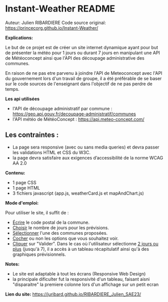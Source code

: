 # Instant-Weather README

Auteur: Julien RIBARDIERE
Code source original: https://princecorg.github.io/Instant-Weather/

**Explications:**   

Le but de ce projet est de créer un site internet dynamique ayant pour but de présenter la météo pour 1 jours ou durant 7 jours en manipulant une API de Météoconcept ainsi que l'API des découpage administrative des communes.

En raison de ne pas etre parvenu à joindre l'API de Meteoconcept avec l'API du gouvernement lors d'un travail de groupe, il a été préférable de se baser sur le code sources de l'enseignant dans l'objectif de ne pas perdre de temps.

**Les api utilisées**
- l'API de découpage administratif par commune : https://geo.api.gouv.fr/decoupage-administratif/communes
- l'API météo de MétéoConcept : https://api.meteo-concept.com/

## Les contraintes :
- La page sera responsive (avec ou sans media queries) et devra passer les validations HTML et CSS du W3C.
- la page devra satisfaire aux exigences d’accessibilité de la norme WCAG AA 2.0

**Contenu:**
- 1 page CSS
- 1 page HTML
- 3 fichiers javascript (app.js, weatherCard.js et mapAndChart.js)

**Mode d'emploi:**

Pour utiliser le site, il suffit de :
- <u>Écrire</u> le code postal de la commune.
- <u>Choisir</u> le nombre de jours pour les prévisions.
- <u>Sélectionner</u> l'une des communes proposées.
- <u>Cocher</u> ou non les options que vous souhaitez voir.
- <u>Cliquer</u> sur "Valider".
Dans le cas où l'utilisateur sélectionne <u>2 jours ou plus</u> (jusqu'à 7), il a accès à un tableau récapitulatif ainsi qu'à des graphiques prévisionnels.

**Notes:**
- Le site est adaptable à tout les écrans (Responsive Web Design)
- la principale dificulter fut la responsivité d'un tableau, faisant aisni "disparaitre" la premiere colonne lors d'un affichage sur un petit ecran 

**Lien du site:**
https://juribard.github.io/RIBARDIERE_Julien_SAE23/

